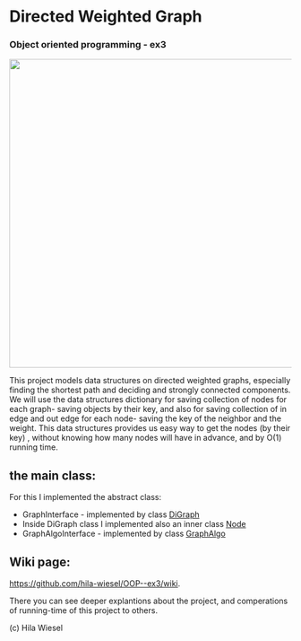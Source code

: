 # Directed Weighted Graph
### Object oriented programming - ex3

<img src= "picturs/graph2.jpg" width=550 hight=100>



This project models data structures on directed weighted graphs, especially finding the shortest path and deciding and strongly connected components. We will use the data structures dictionary for saving collection of nodes for each graph- saving objects by their key, and also for saving collection of in edge and out edge for each node- saving the key of the neighbor and the weight. This data structures provides us easy way to get the nodes (by their key) , without knowing how many nodes will have in advance, and by O(1) running time.

## the main class:
For this I implemented the abstract class:
* GraphInterface - implemented by class [DiGraph](https://github.com/hila-wiesel/OOP--ex3/wiki/DiGraph)
* Inside DiGraph class I implemented also an inner class [Node](https://github.com/hila-wiesel/OOP--ex3/wiki/Node)
* GraphAlgoInterface - implemented by class [GraphAlgo](https://github.com/hila-wiesel/OOP--ex3/wiki/GraphAlgo)


## Wiki page:
 https://github.com/hila-wiesel/OOP--ex3/wiki.
 
 There you can see deeper explantions about the project, and comperations of running-time of this project to others.




(c) Hila Wiesel
